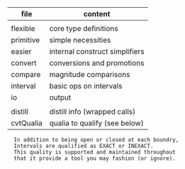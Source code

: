 | file | content |
|------|---------|
|      |         |
| flexible | core type definitions |
| primitive| simple necessities |
| easier   | internal construct simplifiers |
| convert  | conversions and promotions |
| compare  | magnitude comparisons |
| interval | basic ops on intervals |
| io | output |
|    |        |
| distill  | distill info (wrapped calls) |
| cvtQualia | qualia to qualify (see below) |

      In addition to being open or closed at each boundry,
      Intervals are qualified as EXACT or INEXACT.
      This quality is supported and maintained throughout
      that it provide a tool you may fashion (or ignore).
      
      
